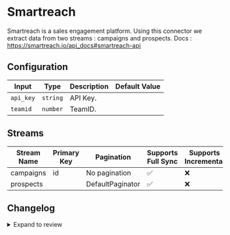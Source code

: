# Smartreach
Smartreach is a sales engagement platform.
Using this connector we extract data from two streams : campaigns and prospects.
Docs : https://smartreach.io/api_docs#smartreach-api

## Configuration

| Input | Type | Description | Default Value |
|-------|------|-------------|---------------|
| `api_key` | `string` | API Key.  |  |
| `teamid` | `number` | TeamID.  |  |

## Streams
| Stream Name | Primary Key | Pagination | Supports Full Sync | Supports Incremental |
|-------------|-------------|------------|---------------------|----------------------|
| campaigns | id | No pagination | ✅ |  ❌  |
| prospects |  | DefaultPaginator | ✅ |  ❌  |

## Changelog

<details>
  <summary>Expand to review</summary>

| Version          | Date              | Pull Request | Subject        |
|------------------|-------------------|--------------|----------------|
| 0.0.32 | 2025-10-07 | [67431](https://github.com/airbytehq/airbyte/pull/67431) | Update dependencies |
| 0.0.31 | 2025-09-30 | [66917](https://github.com/airbytehq/airbyte/pull/66917) | Update dependencies |
| 0.0.30 | 2025-09-24 | [66260](https://github.com/airbytehq/airbyte/pull/66260) | Update dependencies |
| 0.0.29 | 2025-08-24 | [65498](https://github.com/airbytehq/airbyte/pull/65498) | Update dependencies |
| 0.0.28 | 2025-08-16 | [64997](https://github.com/airbytehq/airbyte/pull/64997) | Update dependencies |
| 0.0.27 | 2025-08-02 | [64424](https://github.com/airbytehq/airbyte/pull/64424) | Update dependencies |
| 0.0.26 | 2025-07-26 | [63991](https://github.com/airbytehq/airbyte/pull/63991) | Update dependencies |
| 0.0.25 | 2025-07-05 | [62704](https://github.com/airbytehq/airbyte/pull/62704) | Update dependencies |
| 0.0.24 | 2025-06-28 | [61302](https://github.com/airbytehq/airbyte/pull/61302) | Update dependencies |
| 0.0.23 | 2025-05-24 | [60555](https://github.com/airbytehq/airbyte/pull/60555) | Update dependencies |
| 0.0.22 | 2025-05-10 | [60177](https://github.com/airbytehq/airbyte/pull/60177) | Update dependencies |
| 0.0.21 | 2025-05-04 | [59614](https://github.com/airbytehq/airbyte/pull/59614) | Update dependencies |
| 0.0.20 | 2025-04-27 | [58439](https://github.com/airbytehq/airbyte/pull/58439) | Update dependencies |
| 0.0.19 | 2025-04-12 | [57934](https://github.com/airbytehq/airbyte/pull/57934) | Update dependencies |
| 0.0.18 | 2025-04-05 | [57434](https://github.com/airbytehq/airbyte/pull/57434) | Update dependencies |
| 0.0.17 | 2025-03-29 | [56846](https://github.com/airbytehq/airbyte/pull/56846) | Update dependencies |
| 0.0.16 | 2025-03-22 | [56252](https://github.com/airbytehq/airbyte/pull/56252) | Update dependencies |
| 0.0.15 | 2025-03-08 | [55582](https://github.com/airbytehq/airbyte/pull/55582) | Update dependencies |
| 0.0.14 | 2025-03-01 | [55136](https://github.com/airbytehq/airbyte/pull/55136) | Update dependencies |
| 0.0.13 | 2025-02-22 | [54480](https://github.com/airbytehq/airbyte/pull/54480) | Update dependencies |
| 0.0.12 | 2025-02-15 | [54098](https://github.com/airbytehq/airbyte/pull/54098) | Update dependencies |
| 0.0.11 | 2025-02-08 | [53577](https://github.com/airbytehq/airbyte/pull/53577) | Update dependencies |
| 0.0.10 | 2025-02-01 | [53082](https://github.com/airbytehq/airbyte/pull/53082) | Update dependencies |
| 0.0.9 | 2025-01-25 | [52394](https://github.com/airbytehq/airbyte/pull/52394) | Update dependencies |
| 0.0.8 | 2025-01-18 | [51995](https://github.com/airbytehq/airbyte/pull/51995) | Update dependencies |
| 0.0.7 | 2025-01-11 | [51379](https://github.com/airbytehq/airbyte/pull/51379) | Update dependencies |
| 0.0.6 | 2024-12-28 | [50814](https://github.com/airbytehq/airbyte/pull/50814) | Update dependencies |
| 0.0.5 | 2024-12-21 | [50351](https://github.com/airbytehq/airbyte/pull/50351) | Update dependencies |
| 0.0.4 | 2024-12-14 | [49749](https://github.com/airbytehq/airbyte/pull/49749) | Update dependencies |
| 0.0.3 | 2024-12-12 | [49406](https://github.com/airbytehq/airbyte/pull/49406) | Update dependencies |
| 0.0.2 | 2024-12-11 | [49113](https://github.com/airbytehq/airbyte/pull/49113) | Starting with this version, the Docker image is now rootless. Please note that this and future versions will not be compatible with Airbyte versions earlier than 0.64 |
| 0.0.1 | 2024-11-01 | | Initial release by [@ombhardwajj](https://github.com/ombhardwajj) via Connector Builder |

</details>
